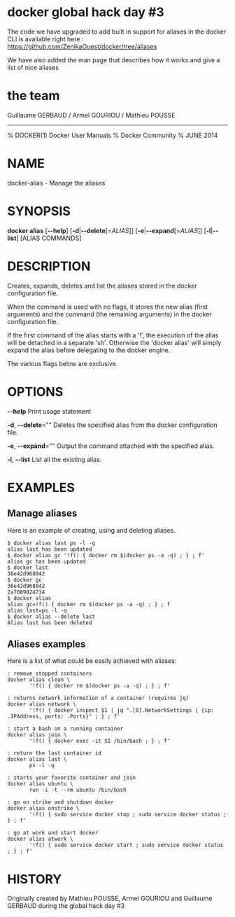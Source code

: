 # docker global hack day #3

The code we have upgraded to add built in support for aliases in the docker CLI is available right here : https://github.com/ZenikaOuest/docker/tree/aliases

We have also added the man page that describes how it works and give a list of nice aliases

# the team

Guillaume GERBAUD / Armel GOURIOU / Mathieu POUSSE

--------
% DOCKER(1) Docker User Manuals
% Docker Community
% JUNE 2014
# NAME
docker-alias - Manage the aliases

# SYNOPSIS
**docker alias**
[**--help**]
[**-d**|**--delete**[=*ALIAS*]]
[**-e**|**--expand**[=*ALIAS*]]
[**-l**|**--list**]
[ALIAS COMMANDS]

# DESCRIPTION

Creates, expands, deletes and list the aliases stored in the docker configuration file.

When the command is used with no flags, it stores the new alias (first arguments) and the command (the remaining arguments) in the docker configuration file. 

If the first command of the alias starts with a '!', the execution of the alias will be detached in a separate 'sh'. Otherwise the 'docker alias' will simply expand the alias before delegating to the docker engine. 

The various flags below are exclusive.

# OPTIONS
**--help**
  Print usage statement

**-d**, **--delete**=""
   Deletes the specified alias from the docker configuration file.

**-e**, **--expand**=""
   Output the command attached with the specified alias.

**-l**, **--list**
   List all the existing alias.


# EXAMPLES

## Manage aliases

Here is an example of creating, using and deleting aliases.

    $ docker alias last ps -l -q
    alias last has been updated
    $ docker alias gc '!f() { docker rm $(docker ps -a -q) ; } ; f'
    alias gc has been updated
    $ docker last
	36e42d968042
    $ docker gc
	36e42d968042
	2a7089024734
    $ docker alias
    alias gc=!f() { docker rm $(docker ps -a -q) ; } ; f
    alias last=ps -l -q
    $ docker alias --delete last
    Alias last has been deleted

## Aliases examples

Here is a list of what could be easily achieved with aliases:

	: remove stopped containers
    docker alias clean \
           '!f() { docker rm $(docker ps -a -q) ; } ; f'
    
    : returns network information of a container (requires jq)
    docker alias network \
           '!f() { docker inspect $1 | jq ".[0].NetworkSettings | {ip: .IPAddress, ports: .Ports}" ; } ; f'
    
    : start a bash on a running container
    docker alias join \
           '!f() { docker exec -it $1 /bin/bash ; } ; f'
    
    : return the last container id
    docker alias last \
           ps -l -q
    
    : starts your favorite container and join
    docker alias ubuntu \
           run -i -t --rm ubuntu /bin/bash
    
    : go on strike and shutdown docker
    docker alias onstrike \
           '!f() { sudo service docker stop ; sudo service docker status ; } ; f'
    
    : go at work and start docker
    docker alias atwork \
           '!f() { sudo service docker start ; sudo service docker status ; } ; f' 

# HISTORY
Originally created by Mathieu POUSSE, Armel GOURIOU and Guillaume GERBAUD during the global hack day #3
